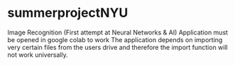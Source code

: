 # summerprojectNYU
Image Recognition (First attempt at Neural Networks &amp; AI)
Application must be opened in google colab to work
The application depends on importing very certain files from the users drive and therefore the import function will not work universally. 
